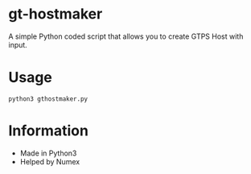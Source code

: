 # gt-hostmaker
A simple Python coded script that allows you to create GTPS Host with input.

# Usage
```
python3 gthostmaker.py
```

# Information
- Made in Python3
- Helped by Numex

